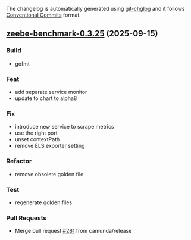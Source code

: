 The changelog is automatically generated using [git-chglog](https://github.com/git-chglog/git-chglog)
and it follows [Conventional Commits](https://www.conventionalcommits.org/en/v1.0.0/) format.


<a name="zeebe-benchmark-0.3.25"></a>
## [zeebe-benchmark-0.3.25](https://github.com/camunda/camunda-platform-helm/compare/zeebe-benchmark-0.3.24...zeebe-benchmark-0.3.25) (2025-09-15)

### Build

* gofmt

### Feat

* add separate service monitor
* update to chart to alpha8

### Fix

* introduce new service to scrape metrics
* use the right port
* unset contextPath
* remove ELS exporter setting

### Refactor

* remove obsolete golden file

### Test

* regenerate golden files

### Pull Requests

* Merge pull request [#281](https://github.com/camunda/camunda-platform-helm/issues/281) from camunda/release

